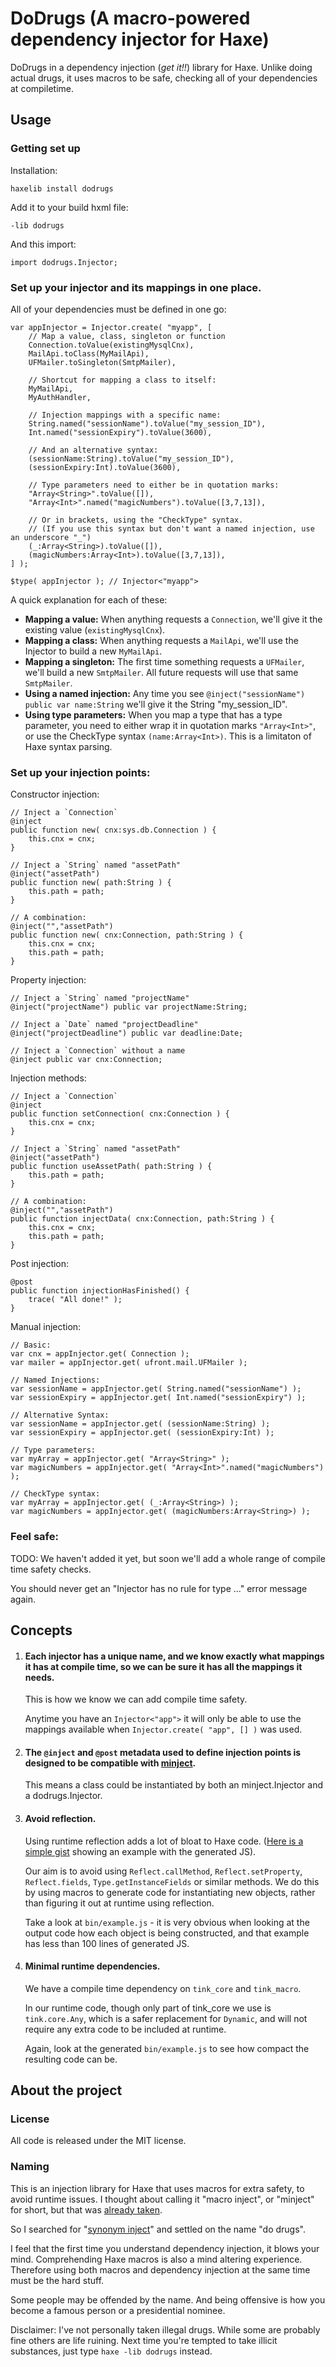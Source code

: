DoDrugs (A macro-powered dependency injector for Haxe)
======================================================

DoDrugs in a dependency injection (*get it!!*) library for Haxe.
Unlike doing actual drugs, it uses macros to be safe, checking all of your dependencies at compiletime.

## Usage

### Getting set up

Installation:

	haxelib install dodrugs

Add it to your build hxml file:

	-lib dodrugs

And this import:

	import dodrugs.Injector;

### Set up your injector and its mappings in one place.

All of your dependencies must be defined in one go:

	var appInjector = Injector.create( "myapp", [
		// Map a value, class, singleton or function
		Connection.toValue(existingMysqlCnx),
		MailApi.toClass(MyMailApi),
		UFMailer.toSingleton(SmtpMailer),

		// Shortcut for mapping a class to itself:
		MyMailApi,
		MyAuthHandler,

		// Injection mappings with a specific name:
		String.named("sessionName").toValue("my_session_ID"),
		Int.named("sessionExpiry").toValue(3600),

		// And an alternative syntax:
		(sessionName:String).toValue("my_session_ID"),
		(sessionExpiry:Int).toValue(3600),

		// Type parameters need to either be in quotation marks:
		"Array<String>".toValue([]),
		"Array<Int>".named("magicNumbers").toValue([3,7,13]),

		// Or in brackets, using the "CheckType" syntax.
		// (If you use this syntax but don't want a named injection, use an underscore "_")
		(_:Array<String>).toValue([]),
		(magicNumbers:Array<Int>).toValue([3,7,13]),
	] );

	$type( appInjector ); // Injector<"myapp">

A quick explanation for each of these:

- __Mapping a value:__ When anything requests a `Connection`, we'll give it the existing value (`existingMysqlCnx`).
- __Mapping a class:__ When anything requests a `MailApi`, we'll use the Injector to build a new `MyMailApi`.
- __Mapping a singleton:__ The first time something requests a `UFMailer`, we'll build a new `SmtpMailer`. All future requests will use that same `SmtpMailer`.
- __Using a named injection:__ Any time you see `@inject("sessionName") public var name:String` we'll give it the String "my_session_ID".
- __Using type parameters:__ When you map a type that has a type parameter, you need to either wrap it in quotation marks `"Array<Int>"`, or use the CheckType syntax `(name:Array<Int>)`. This is a limitaton of Haxe syntax parsing.

### Set up your injection points:

Constructor injection:

	// Inject a `Connection`
	@inject
	public function new( cnx:sys.db.Connection ) {
		this.cnx = cnx;
	}

	// Inject a `String` named "assetPath"
	@inject("assetPath")
	public function new( path:String ) {
		this.path = path;
	}

	// A combination:
	@inject("","assetPath")
	public function new( cnx:Connection, path:String ) {
		this.cnx = cnx;
		this.path = path;
	}

Property injection:

	// Inject a `String` named "projectName"
	@inject("projectName") public var projectName:String;

	// Inject a `Date` named "projectDeadline"
	@inject("projectDeadline") public var deadline:Date;

	// Inject a `Connection` without a name
	@inject public var cnx:Connection;

Injection methods:

	// Inject a `Connection`
	@inject
	public function setConnection( cnx:Connection ) {
		this.cnx = cnx;
	}

	// Inject a `String` named "assetPath"
	@inject("assetPath")
	public function useAssetPath( path:String ) {
		this.path = path;
	}

	// A combination:
	@inject("","assetPath")
	public function injectData( cnx:Connection, path:String ) {
		this.cnx = cnx;
		this.path = path;
	}

Post injection:

	@post
	public function injectionHasFinished() {
		trace( "All done!" );
	}

Manual injection:

	// Basic:
	var cnx = appInjector.get( Connection );
	var mailer = appInjector.get( ufront.mail.UFMailer );

	// Named Injections:
	var sessionName = appInjector.get( String.named("sessionName") );
	var sessionExpiry = appInjector.get( Int.named("sessionExpiry") );

	// Alternative Syntax:
	var sessionName = appInjector.get( (sessionName:String) );
	var sessionExpiry = appInjector.get( (sessionExpiry:Int) );

	// Type parameters:
	var myArray = appInjector.get( "Array<String>" );
	var magicNumbers = appInjector.get( "Array<Int>".named("magicNumbers") );

	// CheckType syntax:
	var myArray = appInjector.get( (_:Array<String>) );
	var magicNumbers = appInjector.get( (magicNumbers:Array<String>) );

### Feel safe:

TODO: We haven't added it yet, but soon we'll add a whole range of compile time safety checks.

You should never get an "Injector has no rule for type ..." error message again.

## Concepts

 1. #### Each injector has a unique name, and we know exactly what mappings it has at compile time, so we can be sure it has all the mappings it needs.

	This is how we know we can add compile time safety.

	Anytime you have an `Injector<"app">` it will only be able to use the mappings available when `Injector.create( "app", [] )` was used.

 2. #### The `@inject` and `@post` metadata used to define injection points is designed to be compatible with [minject](https://github.com/massiveinteractive/minject/).

    This means a class could be instantiated by both an minject.Injector and a dodrugs.Injector.

 3. #### Avoid reflection.

	Using runtime reflection adds a lot of bloat to Haxe code. ([Here is a simple gist](https://gist.github.com/jasononeil/bf5da8e176e595f476720ffffa6816b9) showing an example with the generated JS).

	Our aim is to avoid using `Reflect.callMethod`, `Reflect.setProperty`, `Reflect.fields`, `Type.getInstanceFields` or similar methods. We do this by using macros to generate code for instantiating new objects, rather than figuring it out at runtime using reflection.

	Take a look at `bin/example.js` - it is very obvious when looking at the output code how each object is being constructed, and that example has less than 100 lines of generated JS.

 4. #### Minimal runtime dependencies.

	We have a compile time dependency on `tink_core` and `tink_macro`.

	In our runtime code, though only part of tink_core we use is `tink.core.Any`, which is a safer replacement for `Dynamic`, and will not require any extra code to be included at runtime.

	Again, look at the generated `bin/example.js` to see how compact the resulting code can be.

About the project
-----------------

### License

All code is released under the MIT license.

### Naming

This is an injection library for Haxe that uses macros for extra safety, to avoid runtime issues. I thought about calling it "macro inject", or "minject" for short, but that was [already taken](https://github.com/massiveinteractive/minject/).

So I searched for "[synonym inject](https://duckduckgo.com/?q=synonym+inject&ia=thesaurus)" and settled on the name "do drugs".

I feel that the first time you understand dependency injection, it blows your mind. Comprehending Haxe macros is also a mind altering experience. Therefore using both macros and dependency injection at the same time must be the hard stuff.

Some people may be offended by the name. And being offensive is how you become a famous person or a presidential nominee.

Disclaimer: I've not personally taken illegal drugs. While some are probably fine others are life ruining. Next time you're tempted to take illicit substances, just type `haxe -lib dodrugs` instead.
